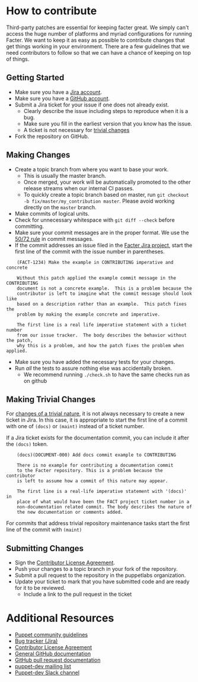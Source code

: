 
# How to contribute

Third-party patches are essential for keeping facter great. We simply can't
access the huge number of platforms and myriad configurations for running
Facter. We want to keep it as easy as possible to contribute changes that
get things working in your environment. There are a few guidelines that we
need contributors to follow so that we can have a chance of keeping on
top of things.

## Getting Started

* Make sure you have a [Jira account](https://tickets.puppetlabs.com).
* Make sure you have a [GitHub account](https://github.com/signup/free).
* Submit a Jira ticket for your issue if one does not already exist.
  * Clearly describe the issue including steps to reproduce when it is a bug.
  * Make sure you fill in the earliest version that you know has the issue.
  * A ticket is not necessary for [trivial changes](https://puppet.com/community/trivial-patch-exemption-policy)
* Fork the repository on GitHub.

## Making Changes

* Create a topic branch from where you want to base your work.
  * This is usually the master branch.
  * Once merged, your work will be automatically promoted to the other release
    streams when our internal CI passes.
  * To quickly create a topic branch based on master, run `git checkout -b
    fix/master/my_contribution master`. Please avoid working directly on the
    `master` branch.
* Make commits of logical units.
* Check for unnecessary whitespace with `git diff --check` before committing.
* Make sure your commit messages are in the proper format. We use the [50/72 rule](https://git-scm.com/book/en/v2/Distributed-Git-Contributing-to-a-Project) in commit messages.
* If the commit addresses an issue filed in the [Facter Jira project](https://tickets.puppetlabs.com/browse/FACT), start the first line of the commit with the issue number in parentheses.

````
    (FACT-1234) Make the example in CONTRIBUTING imperative and concrete

    Without this patch applied the example commit message in the CONTRIBUTING
    document is not a concrete example.  This is a problem because the
    contributor is left to imagine what the commit message should look like
    based on a description rather than an example.  This patch fixes the
    problem by making the example concrete and imperative.

    The first line is a real life imperative statement with a ticket number
    from our issue tracker.  The body describes the behavior without the patch,
    why this is a problem, and how the patch fixes the problem when applied.
````

* Make sure you have added the necessary tests for your changes.
* Run _all_ the tests to assure nothing else was accidentally broken.
  * We recommend running `./check.sh` to have the same checks run as on github

## Making Trivial Changes

For [changes of a trivial nature](https://puppet.com/community/trivial-patch-exemption-policy), it is not always necessary to create a new
ticket in Jira. In this case, it is appropriate to start the first line of a
commit with one of  `(docs)` or `(maint)` instead of a ticket number.

If a Jira ticket exists for the documentation commit, you can include it
after the `(docs)` token.

```
    (docs)(DOCUMENT-000) Add docs commit example to CONTRIBUTING

    There is no example for contributing a documentation commit
    to the Facter repository. This is a problem because the contributor
    is left to assume how a commit of this nature may appear.

    The first line is a real-life imperative statement with '(docs)' in
    place of what would have been the FACT project ticket number in a
    non-documentation related commit. The body describes the nature of
    the new documentation or comments added.
```

For commits that address trivial repository maintenance tasks start the first line of the commit with `(maint)`

## Submitting Changes

* Sign the [Contributor License Agreement](http://links.puppet.com/cla).
* Push your changes to a topic branch in your fork of the repository.
* Submit a pull request to the repository in the puppetlabs organization.
* Update your ticket to mark that you have submitted code and are ready for it to be reviewed.
  * Include a link to the pull request in the ticket

# Additional Resources

* [Puppet community guidelines](https://docs.puppet.com/community/community_guidelines.html)
* [Bug tracker (Jira)](https://tickets.puppetlabs.com/browse/FACT)
* [Contributor License Agreement](http://links.puppet.com/cla)
* [General GitHub documentation](http://help.github.com/)
* [GitHub pull request documentation](http://help.github.com/send-pull-requests/)
* [puppet-dev mailing list](https://groups.google.com/forum/#!forum/puppet-dev)
* [Puppet-dev Slack channel](https://puppetcommunity.slack.com/archives/C0W1X7ZAL)
